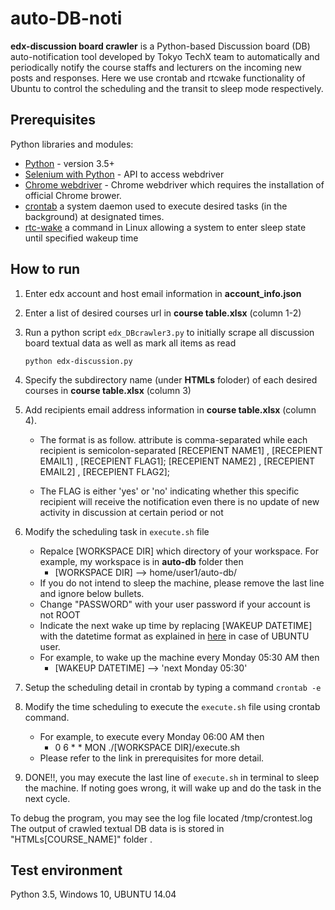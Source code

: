 # auto-DB-noti

**edx-discussion board crawler** is a Python-based Discussion board (DB) auto-notification tool developed by Tokyo TechX team to automatically and periodically notify the course staffs and lecturers on the incoming new posts and responses. Here we use crontab and rtcwake functionality of Ubuntu to control the scheduling and the transit to sleep mode respectively.  

## Prerequisites
Python libraries and modules:
* [Python](https://www.python.org/downloads/) - version 3.5+
* [Selenium with Python](https://selenium-python.readthedocs.io/) - API to access webdriver
* [Chrome webdriver](http://chromedriver.chromium.org/downloads) - Chrome webdriver which requires the installation of official Chrome brower.  
* [crontab](https://help.ubuntu.com/community/CronHowto) a system daemon used to execute desired tasks (in the background) at designated times.
* [rtc-wake](http://manpages.ubuntu.com/manpages/cosmic/man8/rtcwake.8.html) a command in Linux allowing a system to enter sleep state until specified wakeup time

## How to run

 1. Enter edx account and host email information in **account_info.json**
 2. Enter a list of desired courses url in **course table.xlsx** (column 1-2) 
 3. Run a python script `edx_DBcrawler3.py` to initially scrape all discussion board textual data as well as mark all items as read

	`python edx-discussion.py` 

4. Specify the subdirectory name (under **HTMLs** foloder) of each desired courses in **course table.xlsx** (column 3) 
5. Add recipients email address information in **course table.xlsx** (column 4). 
	- The format is as follow. attribute is comma-separated while each recipient  is semicolon-separated 
  [RECEPIENT NAME1] , [RECEPIENT EMAIL1] , [RECEPIENT FLAG1];
  [RECEPIENT NAME2] , [RECEPIENT EMAIL2] , [RECEPIENT FLAG2];
  
	 - The FLAG is either 'yes' or 'no' indicating whether this specific recipient will receive the notification even there is no update of new activity in discussion at certain period or not
6. Modify the scheduling task in `execute.sh` file
	- Repalce [WORKSPACE DIR] which directory of your workspace. For example, my workspace is in **auto-db** folder then 
		- [WORKSPACE DIR] --> home/user1/auto-db/
   - If you do not intend to sleep the machine, please remove the last line and ignore below bullets.
   - Change "PASSWORD" with your user password if your account is not ROOT
   - Indicate the next wake up time by replacing [WAKEUP DATETIME] with the datetime format as explained in [here](http://manpages.ubuntu.com/manpages/xenial/man1/date.1.html) in case of UBUNTU user. 
   - For example, to wake up the machine every Monday 05:30 AM then 
	   - [WAKEUP DATETIME] --> 'next Monday 05:30'

7. Setup the scheduling detail in crontab by typing a command `crontab -e`
8. Modify the time scheduling to execute the `execute.sh` file using crontab command. 
	- For example,   to execute every Monday 06:00 AM then
       -  0 6 * * MON ./[WORKSPACE DIR]/execute.sh
	- Please refer to the link in prerequisites for more detail.

9. DONE!!, you may execute the last line of `execute.sh` in terminal to sleep the machine. If noting goes wrong, it will wake up and do the task in the next cycle.

To debug the program, you may see the log file located /tmp/crontest.log
The output of crawled textual DB data is is stored in "HTMLs\[COURSE_NAME]" folder .


## Test environment
Python 3.5, Windows 10, UBUNTU 14.04
